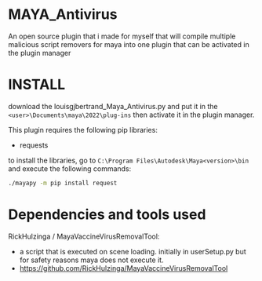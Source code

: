 # MAYA_Antivirus

An open source plugin that i made for myself that will compile multiple malicious script removers for maya into one plugin that can be activated in the plugin manager


# INSTALL

download the louisgjbertrand_Maya_Antivirus.py and put it in the `<user>\Documents\maya\2022\plug-ins` then activate it in the plugin manager.


This plugin requires the following pip libraries:
  - requests


to install the libraries, go to `C:\Program Files\Autodesk\Maya<version>\bin` and execute the following commands:

```sh
./mayapy -m pip install request
```

# Dependencies and tools used

RickHulzinga / MayaVaccineVirusRemovalTool:
  - a script that is executed on scene loading. initially in userSetup.py but for safety reasons maya does not execute it.
  - https://github.com/RickHulzinga/MayaVaccineVirusRemovalTool
